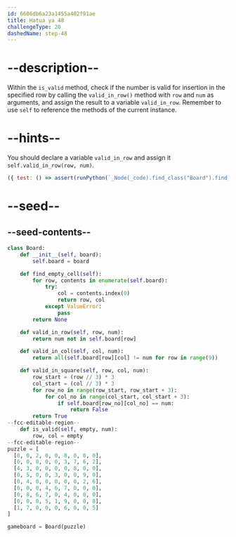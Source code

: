 ```yaml
---
id: 6606db6a23a1455a402f91ae
title: Hatua ya 48
challengeType: 20
dashedName: step-48
---
```


# --description--

Within the `is_valid` method, check if the number is valid for insertion in the specified row by calling the `valid_in_row()` method with `row` and `num` as arguments, and assign the result to a variable `valid_in_row`. Remember to use `self` to reference the methods of the current instance.

# --hints--

You should declare a variable `valid_in_row` and assign it `self.valid_in_row(row, num)`.

```js
({ test: () => assert(runPython(`_Node(_code).find_class("Board").find_function("is_valid").find_variable("valid_in_row").is_equivalent("valid_in_row = self.valid_in_row(row, num)")`)) })
```

# --seed--

## --seed-contents--

```py
class Board:
    def __init__(self, board):
        self.board = board

    def find_empty_cell(self):
        for row, contents in enumerate(self.board):
            try:
                col = contents.index(0)
                return row, col
            except ValueError:
                pass
        return None

    def valid_in_row(self, row, num):
        return num not in self.board[row]

    def valid_in_col(self, col, num):
        return all(self.board[row][col] != num for row in range(9))

    def valid_in_square(self, row, col, num):
        row_start = (row // 3) * 3
        col_start = (col // 3) * 3
        for row_no in range(row_start, row_start + 3):
            for col_no in range(col_start, col_start + 3):
                if self.board[row_no][col_no] == num:
                    return False
        return True
--fcc-editable-region--
    def is_valid(self, empty, num):
        row, col = empty
--fcc-editable-region--
puzzle = [
  [0, 0, 2, 0, 0, 8, 0, 0, 0],
  [0, 0, 0, 0, 0, 3, 7, 6, 2],
  [4, 3, 0, 0, 0, 0, 8, 0, 0],
  [0, 5, 0, 0, 3, 0, 0, 9, 0],
  [0, 4, 0, 0, 0, 0, 0, 2, 6],
  [0, 0, 0, 4, 6, 7, 0, 0, 0],
  [0, 8, 6, 7, 0, 4, 0, 0, 0],
  [0, 0, 0, 5, 1, 9, 0, 0, 8],
  [1, 7, 0, 0, 0, 6, 0, 0, 5]
]

gameboard = Board(puzzle)
```
